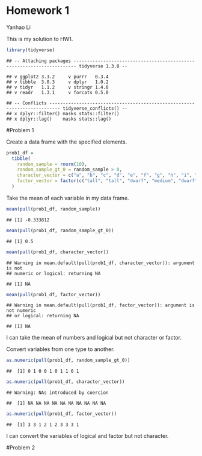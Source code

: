 Homework 1
================
Yanhao Li

This is my solution to HW1.

``` r
library(tidyverse)
```

    ## -- Attaching packages ----------------------------------------------------------------------- tidyverse 1.3.0 --

    ## v ggplot2 3.3.2     v purrr   0.3.4
    ## v tibble  3.0.3     v dplyr   1.0.2
    ## v tidyr   1.1.2     v stringr 1.4.0
    ## v readr   1.3.1     v forcats 0.5.0

    ## -- Conflicts -------------------------------------------------------------------------- tidyverse_conflicts() --
    ## x dplyr::filter() masks stats::filter()
    ## x dplyr::lag()    masks stats::lag()

\#Problem 1

Create a data frame with the specified elements.

``` r
prob1_df =
  tibble(
    random_sample = rnorm(10),
    random_sample_gt_0 = random_sample > 0,
    character_vector = c("a", "b", "c", "d", "e", "f", "g", "h", "i", "j"),
    factor_vector = factor(c("tall", "tall", "dwarf", "medium", "dwarf", "medium", "tall", "tall", "tall", "dwarf"))
  )
```

Take the mean of each variable in my data frame.

``` r
mean(pull(prob1_df, random_sample))
```

    ## [1] -0.333812

``` r
mean(pull(prob1_df, random_sample_gt_0))
```

    ## [1] 0.5

``` r
mean(pull(prob1_df, character_vector))
```

    ## Warning in mean.default(pull(prob1_df, character_vector)): argument is not
    ## numeric or logical: returning NA

    ## [1] NA

``` r
mean(pull(prob1_df, factor_vector))
```

    ## Warning in mean.default(pull(prob1_df, factor_vector)): argument is not numeric
    ## or logical: returning NA

    ## [1] NA

I can take the mean of numbers and logical but not character or factor.

Convert variables from one type to another.

``` r
as.numeric(pull(prob1_df, random_sample_gt_0))
```

    ##  [1] 0 1 0 0 1 0 1 1 0 1

``` r
as.numeric(pull(prob1_df, character_vector))
```

    ## Warning: NAs introduced by coercion

    ##  [1] NA NA NA NA NA NA NA NA NA NA

``` r
as.numeric(pull(prob1_df, factor_vector))
```

    ##  [1] 3 3 1 2 1 2 3 3 3 1

I can convert the variables of logical and factor but not character.

\#Problem 2
